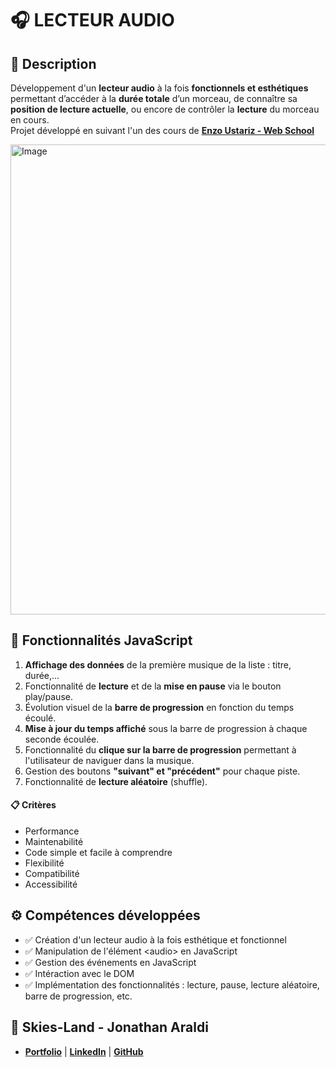 # 🎧 LECTEUR AUDIO

## 📖 Description
Développement d'un **lecteur audio** à la fois **fonctionnels et esthétiques** permettant d’accéder à la **durée totale** d’un morceau, de connaître sa **position de lecture actuelle**, ou encore de contrôler la **lecture** du morceau en cours.<br>
Projet développé en suivant l'un des cours de **[Enzo Ustariz - Web School](https://www.udemy.com/user/ustariz-enzo/)**

<img width="540" height="752" alt="Image" src="https://github.com/user-attachments/assets/588684d8-745e-4a1f-b1c8-6b93dc255ae4" />

## 🔧 Fonctionnalités JavaScript
1. **Affichage des données** de la première musique de la liste : titre, durée,...
2. Fonctionnalité de **lecture** et de la **mise en pause** via le bouton play/pause.
3. Évolution visuel de la **barre de progression** en fonction du temps écoulé.
4. **Mise à jour du temps affiché** sous la barre de progression à chaque seconde écoulée.
5. Fonctionnalité du **clique sur la barre de progression** permettant à l'utilisateur de naviguer dans la musique.
6. Gestion des boutons **"suivant" et "précédent"** pour chaque piste.
7. Fonctionnalité de **lecture aléatoire** (shuffle).

#### 📋 Critères
- Performance
- Maintenabilité
- Code simple et facile à comprendre
- Flexibilité
- Compatibilité
- Accessibilité

## ⚙️ Compétences développées
- ✅ Création d'un lecteur audio à la fois esthétique et fonctionnel
- ✅ Manipulation de l'élément \<audio> en JavaScript
- ✅ Gestion des événements en JavaScript
- ✅ Intéraction avec le DOM
- ✅ Implémentation des fonctionnalités : lecture, pause, lecture aléatoire, barre de progression, etc.

## 👤 Skies-Land - Jonathan Araldi
- **[Portfolio](https://portfolio-jonathan-araldi.netlify.app/)** | **[LinkedIn](https://www.linkedin.com/in/jonathan-araldi/)** | **[GitHub](https://github.com/Skies-Land)**